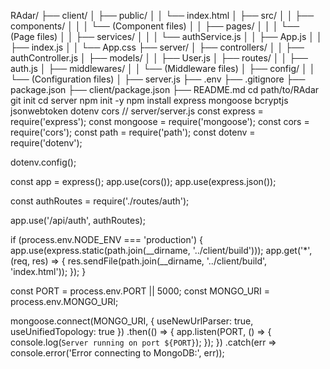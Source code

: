 RAdar/
├── client/
│   ├── public/
│   │   └── index.html
│   ├── src/
│   │   ├── components/
│   │   │   └── (Component files)
│   │   ├── pages/
│   │   │   └── (Page files)
│   │   ├── services/
│   │   │   └── authService.js
│   │   ├── App.js
│   │   ├── index.js
│   │   └── App.css
├── server/
│   ├── controllers/
│   │   ├── authController.js
│   ├── models/
│   │   ├── User.js
│   ├── routes/
│   │   ├── auth.js
│   ├── middlewares/
│   │   └── (Middleware files)
│   ├── config/
│   │   └── (Configuration files)
│   ├── server.js
├── .env
├── .gitignore
├── package.json
├── client/package.json
├── README.md
cd path/to/RAdar
git init
cd server
npm init -y
npm install express mongoose bcryptjs jsonwebtoken dotenv cors
// server/server.js
const express = require('express');
const mongoose = require('mongoose');
const cors = require('cors');
const path = require('path');
const dotenv = require('dotenv');

dotenv.config();

const app = express();
app.use(cors());
app.use(express.json());

const authRoutes = require('./routes/auth');

app.use('/api/auth', authRoutes);

if (process.env.NODE_ENV === 'production') {
  app.use(express.static(path.join(__dirname, '../client/build')));
  app.get('*', (req, res) => {
    res.sendFile(path.join(__dirname, '../client/build', 'index.html'));
  });
}

const PORT = process.env.PORT || 5000;
const MONGO_URI = process.env.MONGO_URI;

mongoose.connect(MONGO_URI, { useNewUrlParser: true, useUnifiedTopology: true })
  .then(() => {
    app.listen(PORT, () => {
      console.log(`Server running on port ${PORT}`);
    });
  })
  .catch(err => console.error('Error connecting to MongoDB:', err));
